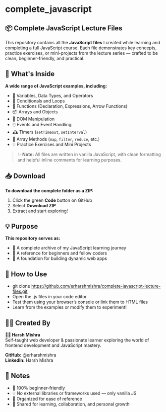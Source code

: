 # complete_javascript 

## 📦 Complete JavaScript Lecture Files

This repository contains all the **JavaScript files** I created while learning and completing a full JavaScript course. Each file demonstrates key concepts, practice exercises, or mini-projects from the lecture series — crafted to be clean, beginner-friendly, and practical.

## 📁 What's Inside
**A wide range of JavaScript examples, including:**

- 🧠 Variables, Data Types, and Operators
- 🔁 Conditionals and Loops
- 🧮 Functions (Declaration, Expressions, Arrow Functions)
- 📦 Arrays and Objects
- 🧩 DOM Manipulation
- 🖱️ Events and Event Handling
- 🕰️ Timers (`setTimeout`, `setInterval`)
- 🔄 Array Methods (`map`, `filter`, `reduce`, etc.)
- 💡 Practice Exercises and Mini Projects

> ✨ **Note:** All files are written in vanilla JavaScript, with clean formatting and helpful inline comments for learning purposes.

## 📥 Download
**To download the complete folder as a ZIP:**

1. Click the green **Code** button on GitHub
2. Select **Download ZIP**
3. Extract and start exploring!

## 💡 Purpose
**This repository serves as:**

- 🧰 A complete archive of my JavaScript learning journey
- 📘 A reference for beginners and fellow coders
- 🧱 A foundation for building dynamic web apps

## 🧠 How to Use

- git clone https://github.com/erharshmishra/complete-javascript-lecture-files.git
- Open the .js files in your code editor
- Test them using your browser’s console or link them to HTML files
- Learn from the examples or modify them to experiment!

## 🙋‍♂️ Created By
**👨‍💻 Harsh Mishra** <br>
Self-taught web developer & passionate learner exploring the world of frontend development and JavaScript mastery.

**GitHub:** @erharshmishra <br>
**LinkedIn:** Harsh Mishra <br>

## 📝 Notes
- 🔰 100% beginner-friendly
- 💡 No external libraries or frameworks used — only vanilla JS
- 📁 Organized for ease of reference
- 🧪 Shared for learning, collaboration, and personal growth
